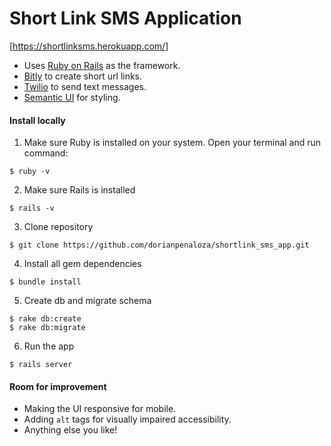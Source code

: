 # Short Link SMS Application
[https://shortlinksms.herokuapp.com/]

* Uses [Ruby on Rails] as the framework.
* [Bitly] to create short url links.
* [Twilio] to send text messages.
* [Semantic UI] for styling.

#### Install locally

1. Make sure Ruby is installed on your system. Open your terminal and run command:
```
$ ruby -v
```

2. Make sure Rails is installed
```
$ rails -v
```

3. Clone repository
```
$ git clone https://github.com/dorianpenaloza/shortlink_sms_app.git
```

4. Install all gem dependencies
```
$ bundle install
```

5. Create db and migrate schema
```
$ rake db:create
$ rake db:migrate
```

6. Run the app
```
$ rails server
```

#### Room for improvement
* Making the UI responsive for mobile.
* Adding `alt` tags for visually impaired accessibility.
* Anything else you like!

[https://shortlinksms.herokuapp.com/]: <https://shortlinksms.herokuapp.com/>
[Ruby on Rails]: <http://rubyonrails.org/>
[Bitly]: <https://bitly.com/>
[Twilio]: <https://www.twilio.com/>
[Semantic UI]: <http://semantic-ui.com/>
